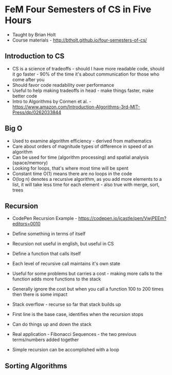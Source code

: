 # FeM Four Semesters of CS in Five Hours

- Taught by Brian Holt
- Course materials - http://btholt.github.io/four-semesters-of-cs/

## Introduction to CS

- CS is a science of tradeoffs - should I have more readable code, should it go faster - 90% of the time it's about communication for those who come after you
- Should favor code readability over performance
- Useful to help making tradeoffs in head - make things faster, make better code
- Intro to Algorithms by Cormen et al. - https://www.amazon.com/Introduction-Algorithms-3rd-MIT-Press/dp/0262033844

## Big O

- Used to examine algorithm efficiency - derived from mathematics
- Care about orders of magnitude types of difference in speed of an algorithm
- Can be used for time (algorithm processing) and spatial analysis (space/memory)
- Looking for loops, that's where most time will be spent
- Constant time O(1) means there are no loops in the code
- O(log n) denotes a recursive algorithm, as you add more elements to a list, it will take less time for each element - also true with merge, sort, trees

## Recursion

- CodePen Recursion Example - https://codepen.io/jcastle/pen/VwjPEEm?editors=0010

- Define something in terms of itself
- Recursion not useful in english, but useful in CS
- Define a function that calls itself
- Each level of recursive call maintains it's own state
- Useful for some problems but carries a cost - making more calls to the function adds more functions to the stack
- Generally ignore the cost but when you call a function 100 to 200 times then there is some impact
- Stack overflow - recurse so far that stack builds up
- First line is the base case, identifies when the recursion stops
- Can do things up and down the stack
- Real application - Fibonacci Sequences - the two previous terms/numbers added together
- Simple recursion can be accomplished with a loop

## Sorting Algorithms
